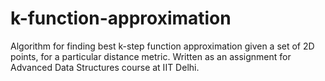 # k-function-approximation
Algorithm for finding best k-step function approximation given a set of 2D points, for a particular distance metric. Written as an assignment for Advanced Data Structures course at IIT Delhi.

